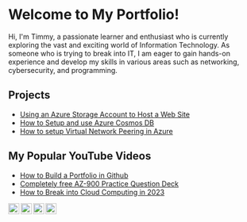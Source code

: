 # Welcome to My Portfolio!
Hi, I'm Timmy, a passionate learner and enthusiast who is currently exploring the vast and exciting world of Information Technology. As someone who is trying to break into IT, I am eager to gain hands-on experience and develop my skills in various areas such as networking, cybersecurity, and programming.

## Projects

* [Using an Azure Storage Account to Host a Web Site](https://github.com/joshmadakor2/azurestorage)
* [How to Setup and use Azure Cosmos DB](https://github.com/username/project2)
* [How to setup Virtual Network Peering in Azure](https://github.com/username/project3)

## My Popular YouTube Videos

* [How to Build a Portfolio in Github](https://www.youtube.com/watch?v=video1)
* [Completely free AZ-900 Practice Question Deck](https://www.youtube.com/watch?v=video2)
* [How to Break into Cloud Computing in 2023](https://www.youtube.com/watch?v=video3)

[<img align="left" alt="YOURNAME | YouTube" width="22px" src="https://cdn.jsdelivr.net/npm/simple-icons@v3/icons/youtube.svg" />][youtube]
[<img align="left" alt="YOURNAME | Twitter" width="22px" src="https://cdn.jsdelivr.net/npm/simple-icons@v3/icons/twitter.svg" />][twitter]
[<img align="left" alt="YOURNAME | LinkedIn" width="22px" src="https://cdn.jsdelivr.net/npm/simple-icons@v3/icons/linkedin.svg" />][linkedin]
[<img align="left" alt="YOURNAME | Instagram" width="22px" src="https://cdn.jsdelivr.net/npm/simple-icons@v3/icons/instagram.svg" />][instagram]

[twitter]: https://twitter.com/YOURNAME
[youtube]: https://www.youtube.com/c/YOURNAME
[instagram]: https://www.instagram.com/YOURNAME
[linkedin]: https://linkedin.com/in/YOURNAME
